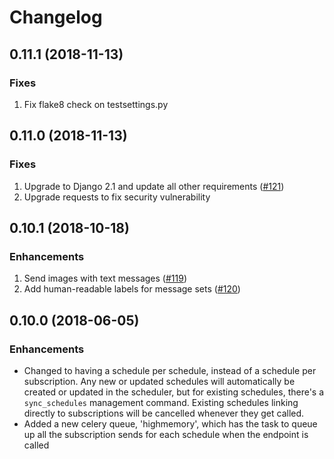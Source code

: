 # Changelog

## 0.11.1 (2018-11-13)
### Fixes
1. Fix flake8 check on testsettings.py

## 0.11.0 (2018-11-13)
### Fixes
1. Upgrade to Django 2.1 and update all other requirements
   ([#121](https://github.com/praekelt/seed-stage-based-messaging/pull/121))
1. Upgrade requests to fix security vulnerability

## 0.10.1 (2018-10-18)
### Enhancements
1. Send images with text messages
   ([#119](https://github.com/praekeltfoundation/seed-stage-based-messaging/pull/119))
1. Add human-readable labels for message sets
   ([#120](https://github.com/praekeltfoundation/seed-stage-based-messaging/pull/120))

## 0.10.0 (2018-06-05)
### Enhancements
 - Changed to having a schedule per schedule, instead of a schedule per 
   subscription. Any new or updated schedules will automatically be created or
   updated in the scheduler, but for existing schedules, there's a
   `sync_schedules` management command. Existing schedules linking directly
   to subscriptions will be cancelled whenever they get called.
 - Added a new celery queue, 'highmemory', which has the task to queue up all
   the subscription sends for each schedule when the endpoint is called
